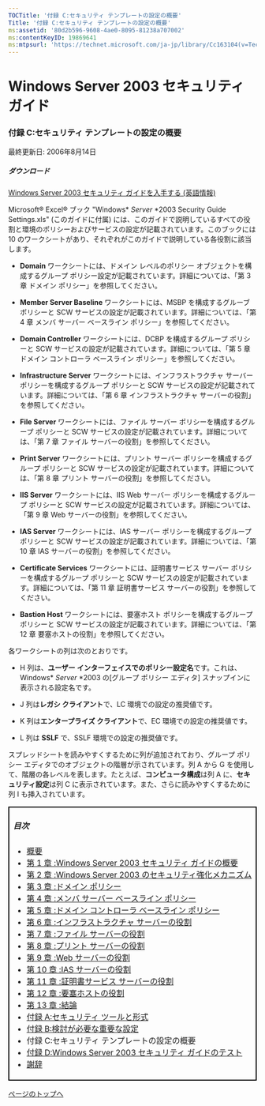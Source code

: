 ```yaml
---
TOCTitle: '付録 C:セキュリティ テンプレートの設定の概要'
Title: '付録 C:セキュリティ テンプレートの設定の概要'
ms:assetid: '80d2b596-9608-4ae0-8095-81238a707002'
ms:contentKeyID: 19869641
ms:mtpsurl: 'https://technet.microsoft.com/ja-jp/library/Cc163104(v=TechNet.10)'
---
```


Windows Server 2003 セキュリティ ガイド
=======================================

### 付録 C:セキュリティ テンプレートの設定の概要

最終更新日: 2006年8月14日

##### ダウンロード

[Windows Server 2003 セキュリティ ガイドを入手する (英語情報)](http://download.microsoft.com/download/c/8/6/c86b1b59-0388-4945-8bd9-06f04db13136/windows_server_2003_security_guide_v2.1.zip)

Microsoft® Excel® ブック "Windows* *Server* *2003 Security Guide Settings.xls" (このガイドに付属) には、このガイドで説明しているすべての役割と環境のポリシーおよびサービスの設定が記載されています。このブックには 10 のワークシートがあり、それぞれがこのガイドで説明している各役割に該当します。

-   **Domain** ワークシートには、ドメイン レベルのポリシー オブジェクトを構成するグループ ポリシー設定が記載されています。詳細については、「第 3 章 ドメイン ポリシー」を参照してください。

-   **Member Server Baseline** ワークシートには、MSBP を構成するグルーブ ポリシーと SCW サービスの設定が記載されています。詳細については、「第 4 章 メンバ サーバー ベースライン ポリシー」を参照してください。

-   **Domain Controller** ワークシートには、DCBP を構成するグループ ポリシーと SCW サービスの設定が記載されています。詳細については、「第 5 章 ドメイン コントローラ ベースライン ポリシー」を参照してください。

-   **Infrastructure Server** ワークシートには、インフラストラクチャ サーバー ポリシーを構成するグループ ポリシーと SCW サービスの設定が記載されています。詳細については、「第 6 章 インフラストラクチャ サーバーの役割」を参照してください。

-   **File Server** ワークシートには、ファイル サーバー ポリシーを構成するグループ ポリシーと SCW サービスの設定が記載されています。詳細については、「第 7 章 ファイル サーバーの役割」を参照してください。

-   **Print Server** ワークシートには、プリント サーバー ポリシーを構成するグループ ポリシーと SCW サービスの設定が記載されています。詳細については、「第 8 章 プリント サーバーの役割」を参照してください。

-   **IIS Server** ワークシートには、IIS Web サーバー ポリシーを構成するグループ ポリシーと SCW サービスの設定が記載されています。詳細については、「第 9 章 Web サーバーの役割」を参照してください。

-   **IAS Server** ワークシートには、IAS サーバー ポリシーを構成するグループ ポリシーと SCW サービスの設定が記載されています。詳細については、「第 10 章 IAS サーバーの役割」を参照してください。

-   **Certificate Services** ワークシートには、証明書サービス サーバー ポリシーを構成するグループ ポリシーと SCW サービスの設定が記載されています。詳細については、「第 11 章 証明書サービス サーバーの役割」を参照してください。

-   **Bastion Host** ワークシートには、要塞ホスト ポリシーを構成するグループ ポリシーと SCW サービスの設定が記載されています。詳細については、「第 12 章 要塞ホストの役割」を参照してください。

各ワークシートの列は次のとおりです。

-   H 列は、**ユーザー インターフェイスでのポリシー設定名**です。これは、Windows* *Server* *2003 の\[グループ ポリシー エディタ\] スナップインに表示される設定名です。

-   J 列は**レガシ クライアント**で、LC 環境での設定の推奨値です。

-   K 列は**エンタープライズ クライアント**で、EC 環境での設定の推奨値です。

-   L 列は **SSLF** で、SSLF 環境での設定の推奨値です。

スプレッドシートを読みやすくするために列が追加されており、グループ ポリシー エディタでのオブジェクトの階層が示されています。列 A から G を使用して、階層の各レベルを表します。たとえば、**コンピュータ構成**は列 A に、**セキュリティ設定**は列 C に表示されています。また、さらに読みやすくするために列 I も挿入されています。

<p> </p>
<table style="border:1px solid black;">
<colgroup>
<col width="100%" />
</colgroup>
<tbody>
<tr class="odd">
<td style="border:1px solid black;"><h5 id="目次">目次</h5>
<ul>
<li><a href="https://technet.microsoft.com/ja-jp/library/9911b568-c474-465f-998f-4f0fa31bebc6(v=TechNet.10)">概要</a></li>
<li><a href="https://technet.microsoft.com/ja-jp/library/8a6cda2e-32c2-4945-897f-0353cd6e908a(v=TechNet.10)">第 1 章 :Windows Server 2003 セキュリティ ガイドの概要</a></li>
<li><a href="https://technet.microsoft.com/ja-jp/library/7cc50ea6-80d8-4ef6-81de-f47a60ebf8fa(v=TechNet.10)">第 2 章 :Windows Server 2003 のセキュリティ強化メカニズム</a></li>
<li><a href="https://technet.microsoft.com/ja-jp/library/833fddab-0361-4209-bef6-ee3b14acd18d(v=TechNet.10)">第 3 章 :ドメイン ポリシー</a></li>
<li><a href="https://technet.microsoft.com/ja-jp/library/d28caa21-4ec2-4556-a92a-5aa8410df6da(v=TechNet.10)">第 4 章 :メンバ サーバー ベースライン ポリシー</a></li>
<li><a href="https://technet.microsoft.com/ja-jp/library/4247b4ee-4805-4ac4-8962-9f73c91bb80f(v=TechNet.10)">第 5 章 :ドメイン コントローラ ベースライン ポリシー</a></li>
<li><a href="https://technet.microsoft.com/ja-jp/library/ed0c9484-c1e8-4399-8da1-488342ca6503(v=TechNet.10)">第 6 章 :インフラストラクチャ サーバーの役割</a></li>
<li><a href="https://technet.microsoft.com/ja-jp/library/e4da3b65-69ce-44a2-8c77-dcd42da508b8(v=TechNet.10)">第 7 章 :ファイル サーバーの役割</a></li>
<li><a href="https://technet.microsoft.com/ja-jp/library/897b32c2-f09c-4b08-b10c-37f73aa516df(v=TechNet.10)">第 8 章 :プリント サーバーの役割</a></li>
<li><a href="https://technet.microsoft.com/ja-jp/library/ae41b3f3-b46f-4818-ae75-3aaf23075b56(v=TechNet.10)">第 9 章 :Web サーバーの役割</a></li>
<li><a href="https://technet.microsoft.com/ja-jp/library/edd5e9dd-fda5-41a5-8b71-80ce960bc394(v=TechNet.10)">第 10 章 :IAS サーバーの役割</a></li>
<li><a href="https://technet.microsoft.com/ja-jp/library/a4238f44-28fc-4931-b1d5-a37d2a173284(v=TechNet.10)">第 11 章 :証明書サービス サーバーの役割</a></li>
<li><a href="https://technet.microsoft.com/ja-jp/library/c663fb69-d017-4f65-b812-01882f39a34b(v=TechNet.10)">第 12 章 :要塞ホストの役割</a></li>
<li><a href="https://technet.microsoft.com/ja-jp/library/90522937-7ccc-49fe-943b-a7b95cdcd8e9(v=TechNet.10)">第 13 章 :結論</a></li>
<li><a href="https://technet.microsoft.com/ja-jp/library/bb480ff2-c590-4af4-8f5d-b8d09bb272bf(v=TechNet.10)">付録 A:セキュリティ ツールと形式</a></li>
<li><a href="https://technet.microsoft.com/ja-jp/library/22b7ca9a-8713-4a2a-8255-3666a82da9ee(v=TechNet.10)">付録 B:検討が必要な重要な設定</a></li>
<li>付録 C:セキュリティ テンプレートの設定の概要</li>
<li><a href="https://technet.microsoft.com/ja-jp/library/6aec7740-ad4a-4bbb-916c-16b8da021179(v=TechNet.10)">付録 D:Windows Server 2003 セキュリティ ガイドのテスト</a></li>
<li><a href="https://technet.microsoft.com/ja-jp/library/d43f2ace-bc5d-46b1-92ff-9468ae0c73ac(v=TechNet.10)">謝辞</a></li>
</ul></td>
</tr>
</tbody>
</table>
<p> </p>

[](#mainsection)[ページのトップへ](#mainsection)
